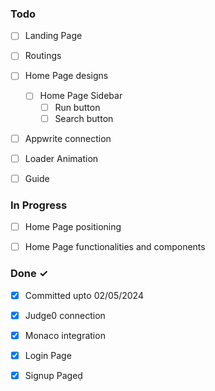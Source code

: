 ### Todo

- [ ] Landing Page
- [ ] Routings
- [ ] Home Page designs
  - [ ] Home Page Sidebar
    - [ ] Run button
    - [ ] Search button

- [ ] Appwrite connection
- [ ] Loader Animation
- [ ] Guide



### In Progress

- [ ] Home Page positioning  
- [ ] Home Page functionalities and components  



### Done ✓

- [x] Committed upto 02/05/2024 
- [x] Judge0 connection
- [x] Monaco integration
- [x] Login Page
- [x] Signup Pageḍ

